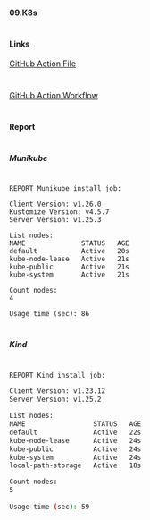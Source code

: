 #### 09.K8s
#
#
#
#### Links


[GitHub Action File](https://github.com/chicaragua/sa.it-academy.by/blob/master/.github/workflows/main.yml)
#
[GitHub Action Workflow](https://github.com/chicaragua/sa.it-academy.by/actions/runs/3725037529)
#


#### Report
#
##### Munikube
#
 ```
 REPORT Munikube install job:

Client Version: v1.26.0
Kustomize Version: v4.5.7
Server Version: v1.25.3

List nodes:
NAME              STATUS   AGE
default           Active   20s
kube-node-lease   Active   21s
kube-public       Active   21s
kube-system       Active   21s

Count nodes:
4
        
Usage time (sec): 86
```
#
##### Kind
#
```bash
REPORT Kind install job:

Client Version: v1.23.12
Server Version: v1.25.2

List nodes:
NAME                 STATUS   AGE
default              Active   22s
kube-node-lease      Active   24s
kube-public          Active   24s
kube-system          Active   24s
local-path-storage   Active   18s

Count nodes:
5
        
Usage time (sec): 59
```
